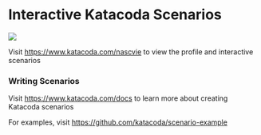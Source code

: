 # Interactive Katacoda Scenarios

[![](http://shields.katacoda.com/katacoda/nascvie/count.svg)](https://www.katacoda.com/nascvie "Get your profile on Katacoda.com")

Visit https://www.katacoda.com/nascvie to view the profile and interactive scenarios

### Writing Scenarios
Visit https://www.katacoda.com/docs to learn more about creating Katacoda scenarios

For examples, visit https://github.com/katacoda/scenario-example

